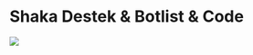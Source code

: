 # Shaka Destek & Botlist & Code

<a href="https://discord.gg/rhqmvyNqYj"><img src="https://cdn.discordapp.com/attachments/890969914725265508/897995997664383016/samuraaaaaaaaaaay.jpg" /></a>

